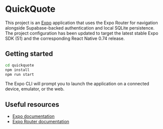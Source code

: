 # QuickQuote

This project is an [Expo](https://expo.dev/) application that uses the Expo Router for navigation
alongside Supabase-backed authentication and local SQLite persistence. The project configuration has
been updated to target the latest stable Expo SDK (51) and the corresponding React Native 0.74
release.

## Getting started

```bash
cd quickquote
npm install
npm run start
```

The Expo CLI will prompt you to launch the application on a connected device, emulator, or the web.

## Useful resources

- [Expo documentation](https://docs.expo.dev/)
- [Expo Router documentation](https://docs.expo.dev/routing/introduction/)
